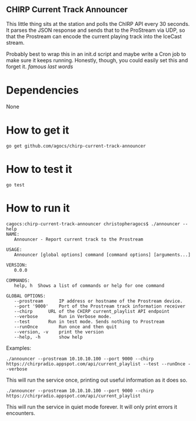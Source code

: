 CHIRP Current Track Announcer
-----------------------------

This little thing sits at the station and polls the ChIRP API every 30 seconds.
It parses the JSON response and sends that to the ProStream via UDP, so that the
Prostream can encode the current playing track into the IceCast stream.

Probably best to wrap this in an init.d script and maybe write a Cron job to 
make sure it keeps running. Honestly, though, you could easily set this and 
forget it. *famous last words*

Dependencies
============

None

How to get it
===============

```
go get github.com/agocs/chirp-current-track-announcer
```

How to test it
==============

```
go test
```

How to run it
=============

```
cagocs:chirp-current-track-announcer christopheragocs$ ./announcer --help
NAME:
   Announcer - Report current track to the Prostream

USAGE:
   Announcer [global options] command [command options] [arguments...]

VERSION:
   0.0.0

COMMANDS:
   help, h	Shows a list of commands or help for one command

GLOBAL OPTIONS:
   --prostream 		IP address or hostname of the Prostream device.
   --port '9000'	Port of the Prostream track information receiver
   --chirp 		URL of the CHIRP current_playlist API endpoint
   --verbose		Run in Verbose mode.
   --test		Run in test mode. Sends nothing to Prostream
   --runOnce		Run once and then quit
   --version, -v	print the version
   --help, -h		show help
```


Examples:

```
./announcer --prostream 10.10.10.100 --port 9000 --chirp https://chirpradio.appspot.com/api/current_playlist --test --runOnce --verbose
```

This will run the service once, printing out useful information as it does so. 


```
./announcer --prostream 10.10.10.100 --port 9000 --chirp https://chirpradio.appspot.com/api/current_playlist
```

This will run the service in quiet mode forever. It will only print errors it encounters.
